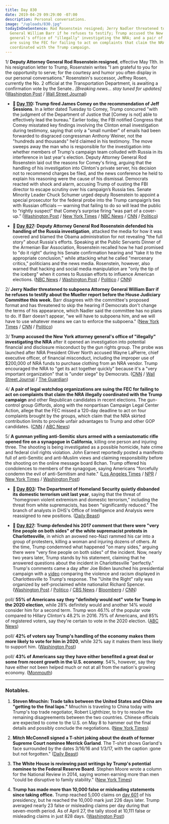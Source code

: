 ```yaml
---
title: Day 830
date: 2019-04-29 09:29:00 -07:00
description: Personal conversations.
image: "/uploads/830.jpg"
todayInOneSentence: Rod Rosenstein resigned; Jerry Nadler threatened to subpoena Attorney
  General William Barr if he refuses to testify; Trump accused the New York attorney
  general's office of "illegally" investigating the NRA; and a pair of legal watchdogs
  are suing the FEC for failing to act on complaints that claim the NRA illegally
  coordinated with the Trump campaign.
---
```


1/ **Deputy Attorney General Rod Rosenstein resigned**, effective May 11th. In his resignation letter to Trump, Rosenstein writes "I am grateful to you for the opportunity to serve; for the courtesy and humor you often display in our personal conversations." Rosenstein's successor, Jeffrey Rosen, currently the No. 2 official at the Transportation Department, is awaiting a confirmation vote by the Senate.. *\[Breaking news... stay tuned for updates\]* ([Washington Post](https://www.washingtonpost.com/news/politics/wp/2019/04/29/deputy-attorney-general-rod-rosenstein-to-resign-effective-may-11/) / [Wall Street Journal](https://www.wsj.com/articles/deputy-attorney-general-rod-rosenstein-submits-resignation-letter-11556572633))

* **📌 [Day 110](https://whatthefuckjusthappenedtoday.com/2017/05/09/Day-110/#1-trump-fired-james-comey-on-the-rec): Trump fired James Comey on the recommendation of Jeff Sessions**. In a letter dated Tuesday to Comey, Trump concurred "with the judgment of the Department of Justice that \[Comey is not\] able to effectively lead the bureau." Earlier today, the FBI notified Congress that Comey misstated key findings involving the Clinton email investigation during testimony, saying that only a "small number" of emails had been forwarded to disgraced congressman Anthony Weiner, not the "hundreds and thousands" he’d claimed in his testimony. The move sweeps away the man who is responsible for the investigation into whether members of Trump's campaign team colluded with Russia in its interference in last year's election. Deputy Attorney General Rod Rosenstein laid out the reasons for Comey's firing, arguing that the handling of his investigation into Clinton's private server, his decision not to recommend charges be filed, and the news conference he held to explain his reasoning were the cause of his dismissal. Democrats reacted with shock and alarm, accusing Trump of ousting the FBI director to escape scrutiny over his campaign’s Russia ties. Senate Minority Leader Chuck Schumer urged deputy Rosenstein to appoint a special prosecutor for the federal probe into the Trump campaign’s ties with Russian officials — warning that failing to do so will lead the public to “rightly suspect” that Comey’s surprise firing “was part of a cover-up.” ([Washington Post](https://www.washingtonpost.com/world/national-security/comey-misstated-key-clinton-email-evidence-at-hearing-say-people-close-to-investigation/2017/05/09/074c1c7e-34bd-11e7-b373-418f6849a004_story.html) / [New York Times](https://www.nytimes.com/2017/05/09/us/politics/james-comey-fired-fbi.html) / [NBC News](https://www.nbcnews.com/news/us-news/trump-fires-fbi-director-james-comey-n757101) / [CNN](https://www.cnn.com/2017/05/09/politics/james-comey-fbi-trump-white-out/) / [Politico](http://www.politico.com/story/2017/05/09/comey-firing-congress-reaction-238180))

* **📌 [Day 827](https://whatthefuckjusthappenedtoday.com/2019/04/26/day-827/#2-deputy-attorney-general-rod-rosens): Deputy Attorney General Rod Rosenstein defended his handling of the Russia investigation**, attacked the media for how it was covered and blamed the Obama administration for not revealing "the full story" about Russia's efforts. Speaking at the Public Servants Dinner of the Armenian Bar Association, Rosenstein recalled how he had promised to "do it right" during his Senate confirmation hearing and "take it to the appropriate conclusion," while attacking what he called "mercenary critics," politicians and the news media. Rosenstein, however, also warned that hacking and social media ma­nipu­la­tion are "only the tip of the iceberg" when it comes to Russian efforts to influence American elections. ([NBC News](https://www.nbcnews.com/politics/white-house/rosenstein-defends-russia-probe-rips-obama-administration-n998861) / [Washington Post](https://www.washingtonpost.com/world/national-security/rosenstein-fires-back-at-critics-over-mueller-report/2019/04/25/b474d168-67bd-11e9-a1b6-b29b90efa879_story.html) / [Politico](https://www.politico.com/story/2019/04/26/rosenstein-russia-investigation-1290412) / [CNN](https://www.cnn.com/2019/04/25/politics/rod-rosenstein-armenian-dinner/index.html))

2/ **Jerry Nadler threatened to subpoena Attorney General William Barr if he refuses to testify about the Mueller report before the House Judiciary Committee this week.** Barr disagrees with the committee's proposed format and has threatened to skip the hearing if Democrats don't change the terms of his appearance, which Nadler said the committee has no plans to do. If Barr doesn't appear, "we will have to subpoena him, and we will have to use whatever means we can to enforce the subpoena." ([New York Times](https://www.nytimes.com/2019/04/28/us/politics/william-barr-testify-congress.html) / [CNN](https://www.cnn.com/2019/04/28/politics/barr-house-hearing-attendance/index.html) / [Politico](https://www.politico.com/story/2019/04/28/nadler-barr-testimony-mueller-report-1291391))

3/ **Trump accused the New York attorney general's office of "illegally" investigating the NRA** after it opened an investigation into potential financial and disclosure misconduct by the gun rights group. The probe was launched after NRA President Oliver North accused Wayne LaPierre, chief executive officer, of financial misconduct, including the improper use of $200,000 of NRA funds to purchase clothing from an NRA vendor. Trump encouraged the NRA to "get its act together quickly" because it's a "very important organization" that is "under siege" by Democrats. ([CNN](https://www.cnn.com/2019/04/29/politics/trump-nra-investigation-new-york/index.html) / [Wall Street Journal](https://www.wsj.com/articles/oliver-north-out-as-nra-president-11556376506) / [The Guardian](https://www.theguardian.com/us-news/2019/apr/29/trump-nra-new-york-investigation-attorney-general))

4/ **A pair of legal watchdog organizations are suing the FEC for failing to act on complaints that claim the NRA illegally coordinated with the Trump campaign** and other Republican candidates in recent elections. The gun-control group Giffords, along with the nonpartisan Campaign Legal Center Action, allege that the FEC missed a 120-day deadline to act on four complaints brought by the groups, which claim that the NRA skirted contribution limits to provide unfair advantages to Trump and other GOP candidates. ([CNN](https://www.cnn.com/2019/04/24/politics/gun-safety-group-lawsuit-fec-nra-campaign-finance/index.html) / [ABC News](https://abcnews.go.com/Politics/watchdog-groups-sue-federal-agency-nras-alleged-campaign/story?id=62626150))

5/ **A gunman yelling anti-Semitic slurs armed with a semiautomatic rifle opened fire on a synagogue in California**, killing one person and injuring three. The shooting is being investigated as a possible homicide, hate crime and federal civil rights violation. John Earnest reportedly posted a manifesto full of anti-Semitic and anti-Muslim views and claiming responsibility before the shooting on the online message board 8chan. Trump offered his condolences to members of the synagogue, saying Americans "forcefully condemn the evil of anti-Semitism and hate." ([Los Angeles Times](https://www.latimes.com/local/lanow/la-me-poway-synagogue-shooting-20190427-story.html) / [NPR](https://www.npr.org/2019/04/27/717849871/injuries-reported-in-shooting-at-california-synagogue) / [New York Times](https://www.nytimes.com/2019/04/27/us/poway-synagogue-shooting.html) / [Washington Post](https://www.washingtonpost.com/politics/as-trump-stands-by-charlottesville-remarks-rise-of-white-nationalist-violence-becomes-an-issue-in-2020-presidential-race/2019/04/28/83aaf1ca-69c0-11e9-a66d-a82d3f3d96d5_story.html))

* **📌 [Day 803](https://whatthefuckjusthappenedtoday.com/2019/04/02/day-803/): The Department of Homeland Security quietly disbanded its domestic terrorism unit last year**, saying that the threat of "homegrown violent extremism and domestic terrorism," including the threat from white supremacists, has been "significantly reduced." The branch of analysts in DHS's Office of Intelligence and Analysis were reassigned to new positions. ([Daily Beast](https://www.thedailybeast.com/homeland-security-disbands-domestic-terror-intelligence-unit))

* **📌 [Day 827](https://whatthefuckjusthappenedtoday.com/2019/04/26/day-827/#1-trump-defended-his-2017-comment-th): Trump defended his 2017 comment that there were "very fine people on both sides" of the white supremacist protests in Charlottesville**, in which an avowed neo-Nazi rammed his car into a group of protesters, killing a woman and injuring dozens of others. At the time, Trump condemned what happened "on many sides," arguing there were "very fine people on both sides" of the incident. Now, nearly two years later, Trump stands by his statement, claiming that he answered questions about the incident in Charlottesville "perfectly." Trump's comments came a day after Joe Biden launched his presidential campaign with a [video](https://www.cnn.com/2019/04/25/politics/joe-biden-charlottesville-trump-2020-launch/index.html) comparing the violence and racism displayed in Charlottesville to Trump's response. The "Unite the Right" rally was organized by self-proclaimed white nationalist Richard Spencer. ([Washington Post](https://www.washingtonpost.com/politics/trump-defends-charlottesville-comments-by-praising-a-confederate-general/2019/04/26/80ba1d24-682b-11e9-a1b6-b29b90efa879_story.html) / [Politico](https://www.politico.com/story/2019/04/26/trump-charlottesville-comments-1290724) / [CBS News](https://www.cbsnews.com/news/trump-leaves-for-nra-speech-in-indianapolis-live-updates/) / [Bloomberg](https://www.bloomberg.com/news/articles/2019-04-26/trump-biden-charlottesville) / [CNN](https://www.cnn.com/2019/04/26/politics/charlottesville-donald-trump-joe-biden-robert-e-lee/index.html))

poll/ **55% of Americans say they "definitely would not" vote for Trump in the 2020 election**, while 28% definitely would and another 14% would consider him for a second term. Trump won 46.1% of the popular vote compared to Hillary Clinton's 48.2% in 2016. 75% of Americans, and 85% of registered voters, say they're certain to vote in the 2020 election. ([ABC News](https://abcnews.go.com/Politics/2018-health-care-ranks-trumps-2020-challenges-poll/story?id=62675713))

poll/ **42% of voters say Trump's handling of the economy makes them more likely to vote for him in 2020**, while 32% say it makes them less likely to support him. ([Washington Post](https://www.washingtonpost.com/politics/populist-economic-frustration-threatens-trumps-strongest-reelection-issue-post-abc-poll-finds/2019/04/28/44f64cbc-6a02-11e9-9d56-1c0cf2c7ac04_story.html))

poll/ **43% of Americans say they have either benefited a great deal or some from recent growth in the U.S. economy**. 54%, however, say they have either not been helped much or not at all from the nation's growing economy. ([Monmouth](https://www.monmouth.edu/polling-institute/reports/monmouthpoll_us_042919/))

---

### Notables.

1. **Steven Mnuchin: Trade talks between the United States and China are "getting to the final laps."** Mnuchin is traveling to China today with Trump's top trade negotiator, Robert Lighthizer, to try to resolve the remaining disagreements between the two countries. Chinese officials are expected to come to the U.S. on May 8 to hammer out the final details and possibly conclude the negotiations. ([New York Times](https://www.nytimes.com/2019/04/28/us/politics/mnuchin-china-us-trade-negotiations.html))

2. **Mitch McConnell signed a T-shirt joking about the death of former Supreme Court nominee Merrick Garland**. The T-shirt shows Garland's face surrounded by the dates 3/16/16 and 1/3/17, with the caption :gone but not forgotten." ([Daily Beast](https://www.thedailybeast.com/mitch-mcconnell-signs-shirt-joking-about-merrick-garlands-death))

3. **The White House is reviewing past writings by Trump's potential nominee to the Federal Reserve Board**. Stephen Moore wrote a column for the National Review in 2014, saying women earning more than men "could be disruptive to family stability." ([New York Times](https://www.nytimes.com/2019/04/29/us/politics/stephen-moore-fed-women.html))

4. **Trump has made more than 10,000 false or misleading statements since taking office.** Trump reached 5,000 claims on [day 601](https://whatthefuckjusthappenedtoday.com/2018/09/12/day-601/) of his presidency, but he reached the 10,000 mark just 226 days later. Trump averaged nearly 23 false or misleading claims per day during that seven-month period. As of April 27, the tally stood at 10,111 false or misleading claims in just 828 days. ([Washington Post](https://www.washingtonpost.com/politics/2019/04/29/president-trump-has-made-more-than-false-or-misleading-claims/?noredirect=on))